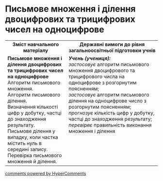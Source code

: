 <div id="hypercomments_widget" class="js-hypercomments-widget invisible"></div>

# Письмове множення і ділення двоцифрових та трицифрових чисел на одноцифрове
<table>
  <tr>
    <td width="40%" align="center"><b>Зміст навчального матеріалу<b></td>
    <td width="60%" align="center"><b>Державні вимоги до рівня загальноосвітньої підготовки учнів</b></td>
  </tr>
  <tr>
    <td width="40%" style="vertical-align:top !important;"><b>Письмове множення і ділення двоцифрових та трицифрових чисел на одноцифрове</b><br>
Алгоритм письмового множення. <br>
Алгоритм письмового ділення. <br>
Визначення кількості цифр у добутку, частці до знаходження результату.<br>
Письмове ділення у випадку, коли частка містить нуль в середині запису. <br>
Перевірка письмового множення й ділення.<br></td>
    <td width="60%" style="vertical-align:top !important;"><i><b>Учень (учениця):</b></i><br>
<i>застосовує</i> алгоритм письмового множення двоцифрового та трицифрового числа на одноцифрове з розгорнутим поясненням;<br>
<i>застосовує</i> алгоритм письмового ділення на одноцифрове число з розгорнутим поясненням;<br>
<i>прогнозує</i> кількість цифр у добутку, частці до знаходження результату;<br>
<i>перевіряє</i> правильність виконання множення і ділення<br></td>
  </tr>
</table>

<div class="js-hypercomments-container">
    <a href="http://hypercomments.com" class="hc-link" title="comments widget">comments powered by HyperComments</a>
</div>